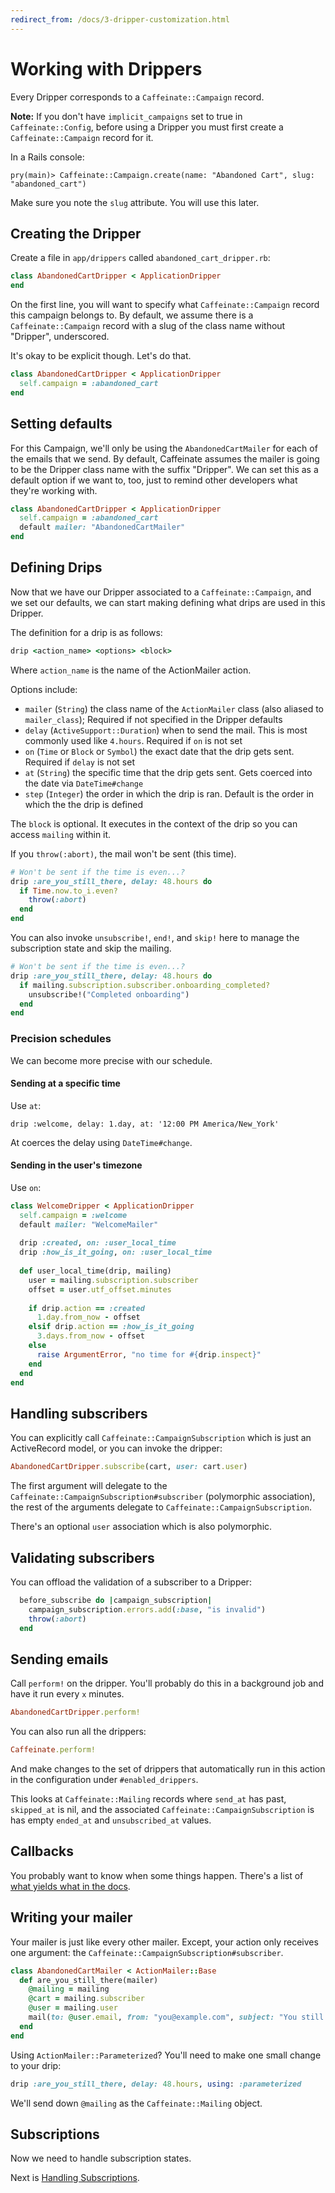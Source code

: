 ```yaml
---
redirect_from: /docs/3-dripper-customization.html
---
```


# Working with Drippers

Every Dripper corresponds to a `Caffeinate::Campaign` record. 

**Note:** If you don't have `implicit_campaigns` set to true in `Caffeinate::Config`, before using a Dripper you must first 
create a `Caffeinate::Campaign` record for it.

In a Rails console:

```
pry(main)> Caffeinate::Campaign.create(name: "Abandoned Cart", slug: "abandoned_cart")
```

Make sure you note the `slug` attribute. You will use this later.

## Creating the Dripper

Create a file in `app/drippers` called `abandoned_cart_dripper.rb`:

```ruby
class AbandonedCartDripper < ApplicationDripper
end
```

On the first line, you will want to specify what `Caffeinate::Campaign` record this campaign belongs to. By default,
we assume there is a `Caffeinate::Campaign` record with a slug of the class name without "Dripper", underscored. 

It's okay to be explicit though. Let's do that.

```ruby 
class AbandonedCartDripper < ApplicationDripper
  self.campaign = :abandoned_cart 
end
```

## Setting defaults

For this Campaign, we'll only be using the `AbandonedCartMailer` for each of the emails that we send. By default,
Caffeinate assumes the mailer is going to be the Dripper class name with the suffix "Dripper". We can set this as a default option
if we want to, too, just to remind other developers what they're working with.

```ruby 
class AbandonedCartDripper < ApplicationDripper
  self.campaign = :abandoned_cart
  default mailer: "AbandonedCartMailer"
end
``` 

## Defining Drips

Now that we have our Dripper associated to a `Caffeinate::Campaign`, and we set our defaults, we can start making defining
what drips are used in this Dripper.

The definition for a drip is as follows:

```ruby
drip <action_name> <options> <block>
```

Where `action_name` is the name of the ActionMailer action.

Options include:
* `mailer` (`String`) the class name of the `ActionMailer` class (also aliased to `mailer_class`); Required if not specified in the Dripper defaults
* `delay` (`ActiveSupport::Duration`) when to send the mail. This is most commonly used like `4.hours`. Required if `on` is not set
* `on` (`Time` or `Block` or `Symbol`) the exact date that the drip gets sent. Required if `delay` is not set 
* `at` (`String`) the specific time that the drip gets sent. Gets coerced into the date via `DateTime#change` 
* `step` (`Integer`) the order in which the drip is ran. Default is the order in which the the drip is defined

The `block` is optional. It executes in the context of the drip so you can access `mailing` within it.
 
If you `throw(:abort)`, the mail won't be sent (this time).

```ruby 
# Won't be sent if the time is even...?
drip :are_you_still_there, delay: 48.hours do 
  if Time.now.to_i.even?
    throw(:abort)
  end 
end 
```

You can also invoke `unsubscribe!`, `end!`, and `skip!` here to manage the subscription state and skip the mailing.

```ruby 
# Won't be sent if the time is even...?
drip :are_you_still_there, delay: 48.hours do 
  if mailing.subscription.subscriber.onboarding_completed?
    unsubscribe!("Completed onboarding")
  end 
end 
```

### Precision schedules

We can become more precise with our schedule. 

#### Sending at a specific time

Use `at`:

`drip :welcome, delay: 1.day, at: '12:00 PM America/New_York'`

At coerces the delay using `DateTime#change`.

#### Sending in the user's timezone

Use `on`:

```ruby 
class WelcomeDripper < ApplicationDripper
  self.campaign = :welcome
  default mailer: "WelcomeMailer"
  
  drip :created, on: :user_local_time
  drip :how_is_it_going, on: :user_local_time
  
  def user_local_time(drip, mailing)
    user = mailing.subscription.subscriber 
    offset = user.utf_offset.minutes
      
    if drip.action == :created 
      1.day.from_now - offset 
    elsif drip.action == :how_is_it_going
      3.days.from_now - offset 
    else
      raise ArgumentError, "no time for #{drip.inspect}"
    end   
  end
end   
```

## Handling subscribers

You can explicitly call `Caffeinate::CampaignSubscription` which is just an ActiveRecord model, or you can invoke the dripper:

 ```ruby
AbandonedCartDripper.subscribe(cart, user: cart.user)
```

The first argument will delegate to the `Caffeinate::CampaignSubscription#subscriber` (polymorphic association), the 
rest of the arguments delegate to `Caffeinate::CampaignSubscription`.

There's an optional `user` association which is also polymorphic. 

## Validating subscribers

You can offload the validation of a subscriber to a Dripper:

```ruby 
  before_subscribe do |campaign_subscription|
    campaign_subscription.errors.add(:base, "is invalid")
    throw(:abort)
  end
```

## Sending emails

Call `perform!` on the dripper. You'll probably do this in a background job and have it run every `x` minutes.

```ruby
AbandonedCartDripper.perform!
```

You can also run all the drippers:

```ruby
Caffeinate.perform! 
```

And make changes to the set of drippers that automatically run in this action in the configuration under `#enabled_drippers`.

This looks at `Caffeinate::Mailing` records where `send_at` has past, `skipped_at` is nil, and the associated 
`Caffeinate::CampaignSubscription` is has empty `ended_at` and `unsubscribed_at` values.

## Callbacks

You probably want to know when some things happen. There's a list of [what yields what in the docs](https://rubydoc.info/gems/caffeinate/Caffeinate/Dripper/Callbacks).

## Writing your mailer

Your mailer is just like every other mailer. Except, your action only receives one argument: the `Caffeinate::CampaignSubscription#subscriber`.

```ruby 
class AbandonedCartMailer < ActionMailer::Base
  def are_you_still_there(mailer)
    @mailing = mailing
    @cart = mailing.subscriber
    @user = mailing.user 
    mail(to: @user.email, from: "you@example.com", subject: "You still there?")
  end 
end
```

Using `ActionMailer::Parameterized`? You'll need to make one small change to your drip:

```ruby
drip :are_you_still_there, delay: 48.hours, using: :parameterized 
```

We'll send down `@mailing` as the `Caffeinate::Mailing` object.

## Subscriptions

Now we need to handle subscription states.

Next is [Handling Subscriptions](4-handling-subscriptions.md).
